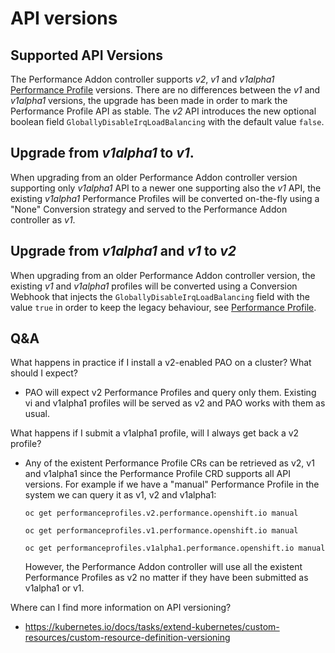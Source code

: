 # API versions

## Supported API Versions

The Performance Addon controller supports *v2*, *v1* and *v1alpha1* [Performance Profile](performance_profile.md) versions.
There are no differences between the *v1* and *v1alpha1* versions, the upgrade has been made in order to
mark the Performance Profile API as stable. The *v2* API introduces the new optional boolean field 
```GloballyDisableIrqLoadBalancing``` with the default value ```false```.

## Upgrade from *v1alpha1* to *v1*.
When upgrading from an older Performance Addon controller version supporting only *v1alpha1* API to a newer one supporting
also the *v1* API, the existing *v1alpha1* Performance Profiles will be converted on-the-fly using a "None" Conversion
strategy and served to the Performance Addon controller as *v1*.

## Upgrade from *v1alpha1* and *v1* to *v2*
When upgrading from an older Performance Addon controller version, the existing *v1* and *v1alpha1* profiles will be converted
using a Conversion Webhook that injects the ```GloballyDisableIrqLoadBalancing``` field with the value ```true``` in order
to keep the legacy behaviour, see [Performance Profile](irq-load-balancing.md).

## Q&A
What happens in practice if I install a v2-enabled PAO on a cluster? What should I expect?
- PAO will expect v2 Performance Profiles and query only them. Existing vi and v1alpha1 profiles will be served as v2 and
  PAO works with them as usual.

What happens if I submit a v1alpha1 profile, will I always get back a v2 profile?
- Any of the existent Performance Profile CRs can be retrieved as v2, v1 and v1alpha1 since the Performance Profile CRD
supports all API versions.
    For example if we have a "manual" Performance Profile in the system we can query it as v1, v2 and v1alpha1:

    ```oc get performanceprofiles.v2.performance.openshift.io manual```
    
    ```oc get performanceprofiles.v1.performance.openshift.io manual```

    ```oc get performanceprofiles.v1alpha1.performance.openshift.io manual```

    However, the Performance Addon controller will use all the existent Performance Profiles as v2 no matter
    if they have been submitted as v1alpha1 or v1.

Where can I find more information on API versioning?
- https://kubernetes.io/docs/tasks/extend-kubernetes/custom-resources/custom-resource-definition-versioning

